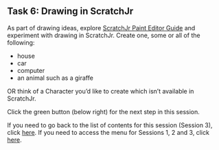 ## Task 6: Drawing in ScratchJr
As part of drawing ideas, explore [ScratchJr Paint Editor Guide](https://www.scratchjr.org/pdfs/paint-editor-guide.pdf) and experiment with drawing in ScratchJr.
Create one, some or all of the following:
+ house
+ car
+ computer
+ an animal such as a giraffe 

OR think of a Character you’d like to create which isn’t available in ScratchJr.

Click the green button (below right) for the next step in this session.

If you need to go back to the list of contents for this session (Session 3), click [here](https://projects.raspberrypi.org/en/projects/KS1StorytellingTraining_Session3_GBICi1b).
If you need to access the menu for Sessions 1, 2 and 3, click [here](https://projects.raspberrypi.org/en/pathways/ks1-storytellingtraining-gbici1b).
